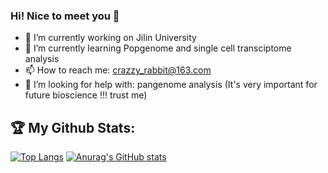 ### Hi! Nice to meet you 👋

- 🔭 I’m currently working on Jilin University
- 🌱 I’m currently learning Popgenome and single cell transciptome analysis
- 📫 How to reach me: crazzy_rabbit@163.com
- 🤔 I’m looking for help with: pangenome analysis (It's very important for future bioscience !!! trust me)

## :trophy: My Github Stats:

[![Top Langs](https://github-readme-stats.vercel.app/api/top-langs/?username=Crazzy-Rabbit)](https://github.com/anuraghazra/github-readme-stats)
[![Anurag's GitHub stats](https://github-readme-stats.vercel.app/api?username=Crazzy-Rabbit)](https://github.com/anuraghazra/github-readme-stats)

<!--
**Crazzy-Rabbit/Crazzy-Rabbit** is a ✨ _special_ ✨ repository because its `README.md` (this file) appears on your GitHub profile.

[![Lulu's github stats](https://github-readme-stats.vercel.app/api?username=Crazzy-Rabbit&show_icons=true&theme=radical&hide=prs,contribs)](https://github.com/anuraghazra/github-readme-stats)

Here are some ideas to get you started:

- 🔭 I’m currently working on Jilin University
- 🌱 I’m currently learning NGS analysis
- 👯 I’m looking to collaborate on ...
- 🤔 I’m looking for help with ...
- 💬 Ask me about ...
- 📫 How to reach me: ...
- 😄 Pronouns: ...（but hate this mentor for his arrogant and unreasonable）
- ⚡ Fun fact: ...

-->
